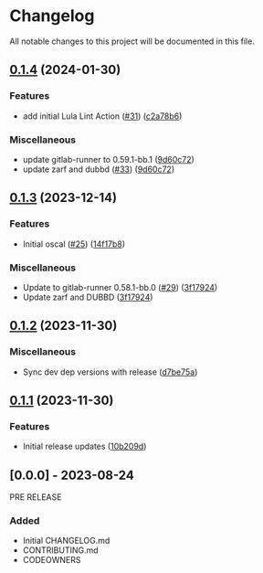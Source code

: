 # Changelog

All notable changes to this project will be documented in this file.

## [0.1.4](https://github.com/defenseunicorns/uds-capability-gitlab-runner/compare/v0.1.3...v0.1.4) (2024-01-30)


### Features

* add initial Lula Lint Action ([#31](https://github.com/defenseunicorns/uds-capability-gitlab-runner/issues/31)) ([c2a78b6](https://github.com/defenseunicorns/uds-capability-gitlab-runner/commit/c2a78b642148eb8db3ef484adc2ad05d7d403861))


### Miscellaneous

* update gitlab-runner to 0.59.1-bb.1 ([9d60c72](https://github.com/defenseunicorns/uds-capability-gitlab-runner/commit/9d60c7228fe1442adc00af078f4d94707b9e774f))
* update zarf and dubbd ([#33](https://github.com/defenseunicorns/uds-capability-gitlab-runner/issues/33)) ([9d60c72](https://github.com/defenseunicorns/uds-capability-gitlab-runner/commit/9d60c7228fe1442adc00af078f4d94707b9e774f))

## [0.1.3](https://github.com/defenseunicorns/uds-capability-gitlab-runner/compare/v0.1.2...v0.1.3) (2023-12-14)


### Features

* Initial oscal ([#25](https://github.com/defenseunicorns/uds-capability-gitlab-runner/issues/25)) ([14f17b8](https://github.com/defenseunicorns/uds-capability-gitlab-runner/commit/14f17b8a1046598089aa0e88e0d33091a8e49921))


### Miscellaneous

* Update to gitlab-runner 0.58.1-bb.0 ([#29](https://github.com/defenseunicorns/uds-capability-gitlab-runner/issues/29)) ([3f17924](https://github.com/defenseunicorns/uds-capability-gitlab-runner/commit/3f179244432d7f13f473639eb42d7aa7774c00b2))
* Update zarf and DUBBD ([3f17924](https://github.com/defenseunicorns/uds-capability-gitlab-runner/commit/3f179244432d7f13f473639eb42d7aa7774c00b2))

## [0.1.2](https://github.com/defenseunicorns/uds-capability-gitlab-runner/compare/v0.1.1...v0.1.2) (2023-11-30)


### Miscellaneous

* Sync dev dep versions with release ([d7be75a](https://github.com/defenseunicorns/uds-capability-gitlab-runner/commit/d7be75a9f0e439cd7a3e0ebf3415605999e634da))

## [0.1.1](https://github.com/defenseunicorns/uds-capability-gitlab-runner/compare/v0.1.0...v0.1.1) (2023-11-30)


### Features

* Initial release updates ([10b209d](https://github.com/defenseunicorns/uds-capability-gitlab-runner/commit/10b209d6241bb1431ea34693a20fddede0515e70))

## [0.0.0] - 2023-08-24
PRE RELEASE

### Added
- Initial CHANGELOG.md
- CONTRIBUTING.md
- CODEOWNERS
